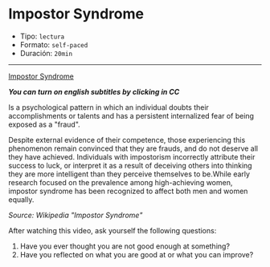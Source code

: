 # Impostor Syndrome

* Tipo: `lectura`
* Formato: `self-paced`
* Duración: `20min`

***

[Impostor Syndrome](https://vimeo.com/368362316)

***You can turn on english subtitles by clicking in CC***

Is a psychological pattern in which an individual doubts their accomplishments
or talents and has a persistent internalized fear of being exposed as a "fraud".

Despite external evidence of their competence, those experiencing this
phenomenon remain convinced that they are frauds, and do not deserve all they
have achieved. Individuals with impostorism incorrectly attribute their success
to luck, or interpret it as a result of deceiving others into thinking they are
more intelligent than they perceive themselves to be.While early research
focused on the prevalence among high-achieving women, impostor syndrome has
been recognized to affect both men and women equally.

*Source: Wikipedia "Impostor Syndrome"*

After watching this video, ask yourself the following questions:

1. Have  you ever thought you are not good enough at something?
2. Have you reflected on what you are good at or what you can improve?

